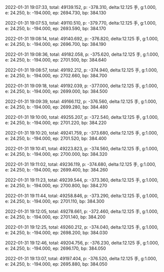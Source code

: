 2022-01-31 19:07:33, total: 49139.152, p: -378.310, delta:12.125 手, g:1.000, e: 24.250, b: -194.000, ep: 2694.730, bp: 384.130

2022-01-31 19:07:53, total: 49110.510, p: -379.770, delta:12.125 手, g:1.000, e: 24.250, b: -194.000, ep: 2693.590, bp: 384.170

2022-01-31 19:08:14, total: 49140.692, p: -376.820, delta:12.125 手, g:1.000, e: 24.250, b: -194.000, ep: 2696.700, bp: 384.190

2022-01-31 19:08:36, total: 49182.058, p: -375.620, delta:12.125 手, g:1.000, e: 24.250, b: -194.000, ep: 2701.500, bp: 384.640

2022-01-31 19:08:57, total: 49192.212, p: -374.940, delta:12.125 手, g:1.000, e: 24.250, b: -194.000, ep: 2702.660, bp: 384.700

2022-01-31 19:09:18, total: 49192.039, p: -377.000, delta:12.125 手, g:1.000, e: 24.250, b: -194.000, ep: 2699.000, bp: 384.500

2022-01-31 19:09:39, total: 49166.112, p: -376.560, delta:12.125 手, g:1.000, e: 24.250, b: -194.000, ep: 2699.280, bp: 384.480

2022-01-31 19:10:00, total: 49255.207, p: -372.540, delta:12.125 手, g:1.000, e: 24.250, b: -194.000, ep: 2701.220, bp: 384.220

2022-01-31 19:10:20, total: 49241.759, p: -373.680, delta:12.125 手, g:1.000, e: 24.250, b: -194.000, ep: 2701.520, bp: 384.400

2022-01-31 19:10:41, total: 49223.823, p: -374.560, delta:12.125 手, g:1.000, e: 24.250, b: -194.000, ep: 2700.000, bp: 384.320

2022-01-31 19:11:02, total: 49236.119, p: -374.680, delta:12.125 手, g:1.000, e: 24.250, b: -194.000, ep: 2699.400, bp: 384.260

2022-01-31 19:11:23, total: 49239.544, p: -373.360, delta:12.125 手, g:1.000, e: 24.250, b: -194.000, ep: 2700.800, bp: 384.270

2022-01-31 19:11:44, total: 49258.846, p: -373.290, delta:12.125 手, g:1.000, e: 24.250, b: -194.000, ep: 2701.110, bp: 384.300

2022-01-31 19:12:05, total: 49278.661, p: -372.460, delta:12.125 手, g:1.000, e: 24.250, b: -194.000, ep: 2701.140, bp: 384.200

2022-01-31 19:12:25, total: 49260.212, p: -374.040, delta:12.125 手, g:1.000, e: 24.250, b: -194.000, ep: 2698.200, bp: 384.030

2022-01-31 19:12:46, total: 49204.756, p: -376.230, delta:12.125 手, g:1.000, e: 24.250, b: -194.000, ep: 2696.170, bp: 384.050

2022-01-31 19:13:07, total: 49197.404, p: -376.520, delta:12.125 手, g:1.000, e: 24.250, b: -194.000, ep: 2695.880, bp: 384.050